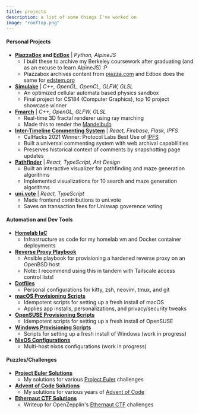 ```yaml
---
title: projects
description: a list of some things I've worked on
image: "rooftop.png"
---
```


#### Personal Projects

- **[PiazzaBox](https://github.com/yuzhoumo/piazzabox) and [EdBox](https://github.com/yuzhoumo/edbox)** | _Python, AlpineJS_
  - I built these to archive my Berkeley coursework after graduating (and as an
	excuse to learn AlpineJS) :P
  - Piazzabox archives content from [piazza.com](https://piazza.com) and Edbox
	does the same for [edstem.org](https://edstem.org)
- **[Simulake](https://github.com/yuzhoumo/simulake)** | _C++, OpenGL, OpenCL, GLFW, GLSL_
  - An optimized cellular automata based physics sandbox
  - Final project for CS184 (Computer Graphics), top 10 project showcase winner
- **[Fmarch](https://github.com/yuzhoumo/fmarch)** | _C++, OpenGL, GLFW, GLSL_
  - Real-time 3D fractal renderer using ray marching
  - Made this to render the [Mandelbulb](https://en.wikipedia.org/wiki/Mandelbulb)
- **[Inter-Timeline Commenting System](https://github.com/yuzhoumo/itcs)** | _React, Firebase, Flask, IPFS_
  - CalHacks 2021 Winner: Protocol Labs Best Use of [IPFS](https://ipfs.io)
  - Built a universal commenting system with web archival capablilities
  - Preserves historical context of comments by snapshotting page updates
- **[Pathfinder](https://pathfinder.joe-mo.com)** | _React, TypeScript, Ant Design_
  - Built an interactive visualizer for pathfinding and maze generation algorithms
  - Implemented visualizations for 10 search and maze generation algorithms
- **[uni.vote](https://uni.vote)** | _React, TypeScript_
  - Made frontend contributions to uni.vote
  - Saves on transaction fees for Uniswap goverence voting

#### Automation and Dev Tools

- **[Homelab IaC](https://github.com/perpetualpanda/infra)**
  - Infrastructure as code for my homelab vm and Docker container deployments
- **[Reverse Proxy Playbook](https://github.com/yuzhoumo/ansible-reverse-proxy)**
  - Ansible playbook for provisioning a hardened reverse proxy on an OpenBSD host
  - Note: I recommend using this in tandem with Tailscale access control lists!
- **[Dotfiles](https://github.com/yuzhoumo/dotfiles)**
  - Personal configurations for kitty, zsh, neovim, tmux, and git
- **[macOS Provisioning Scripts](https://github.com/yuzhoumo/macos-configs)**
  - Idempotent scripts for setting up a fresh install of macOS
  - Applies app installs, personalizations, and privacy/security tweaks
- **[OpenSUSE Provisioning Scripts](https://github.com/yuzhoumo/opensuse-configs)**
  - Idempotent scripts for setting up a fresh install of OpenSUSE
- **[Windows Provisioning Scripts](https://github.com/yuzhoumo/windows-configs)**
  - Scripts for setting up a fresh install of Windows (work in progress)
- **[NixOS Configurations](https://github.com/yuzhoumo/nixos-configs)**
  - Multi-host nixos configurations (work in progress)

#### Puzzles/Challenges

- **[Project Euler Solutions](https://github.com/yuzhoumo/project-euler)**
  - My solutions for various [Project Euler](https://projecteuler.net) challenges
- **[Advent of Code Solutions](https://github.com/yuzhoumo/advent-of-code)**
  - My solutions for various years of [Advent of Code](https://adventofcode.com)
- **[Ethernaut CTF Solutions](https://github.com/yuzhoumo/ethernaut-writeup)**
  - Writeup for OpenZepplin's [Ethernaut CTF](https://ethernaut.openzeppelin.com) challenges
